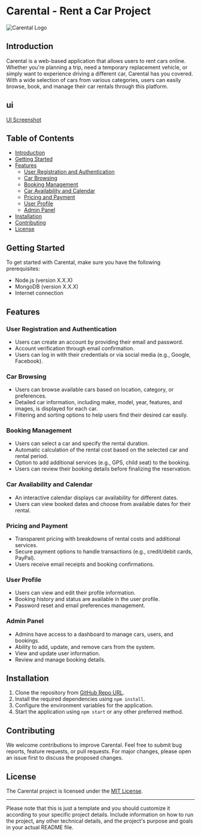 # Carental - Rent a Car Project

![Carental Logo](https://example.com/carental_logo.png)

## Introduction

Carental is a web-based application that allows users to rent cars online. Whether you're planning a trip, need a temporary replacement vehicle, or simply want to experience driving a different car, Carental has you covered. With a wide selection of cars from various categories, users can easily browse, book, and manage their car rentals through this platform.

## ui
[UI Screenshot ](https://github.com/OmarElhassaniAloui/CarRental/tree/7b61c361da599423323bf14460596411b388f3ac/assets/ui)

## Table of Contents

- [Introduction](#introduction)
- [Getting Started](#getting-started)
- [Features](#features)
  - [User Registration and Authentication](#user-registration-and-authentication)
  - [Car Browsing](#car-browsing)
  - [Booking Management](#booking-management)
  - [Car Availability and Calendar](#car-availability-and-calendar)
  - [Pricing and Payment](#pricing-and-payment)
  - [User Profile](#user-profile)
  - [Admin Panel](#admin-panel)
- [Installation](#installation)
- [Contributing](#contributing)
- [License](#license)

## Getting Started

To get started with Carental, make sure you have the following prerequisites:

- Node.js (version X.X.X)
- MongoDB (version X.X.X)
- Internet connection

## Features

### User Registration and Authentication

- Users can create an account by providing their email and password.
- Account verification through email confirmation.
- Users can log in with their credentials or via social media (e.g., Google, Facebook).

### Car Browsing

- Users can browse available cars based on location, category, or preferences.
- Detailed car information, including make, model, year, features, and images, is displayed for each car.
- Filtering and sorting options to help users find their desired car easily.

### Booking Management

- Users can select a car and specify the rental duration.
- Automatic calculation of the rental cost based on the selected car and rental period.
- Option to add additional services (e.g., GPS, child seat) to the booking.
- Users can review their booking details before finalizing the reservation.

### Car Availability and Calendar

- An interactive calendar displays car availability for different dates.
- Users can view booked dates and choose from available dates for their rental.

### Pricing and Payment

- Transparent pricing with breakdowns of rental costs and additional services.
- Secure payment options to handle transactions (e.g., credit/debit cards, PayPal).
- Users receive email receipts and booking confirmations.

### User Profile

- Users can view and edit their profile information.
- Booking history and status are available in the user profile.
- Password reset and email preferences management.

### Admin Panel

- Admins have access to a dashboard to manage cars, users, and bookings.
- Ability to add, update, and remove cars from the system.
- View and update user information.
- Review and manage booking details.

## Installation

1. Clone the repository from [GitHub Repo URL](https://github.com/yourusername/carental.git).
2. Install the required dependencies using `npm install`.
3. Configure the environment variables for the application.
4. Start the application using `npm start` or any other preferred method.

## Contributing

We welcome contributions to improve Carental. Feel free to submit bug reports, feature requests, or pull requests. For major changes, please open an issue first to discuss the proposed changes.

## License

The Carental project is licensed under the [MIT License](https://opensource.org/licenses/MIT).

---



Please note that this is just a template and you should customize it according to your specific project details. Include information on how to run the project, any other technical details, and the project's purpose and goals in your actual README file.
